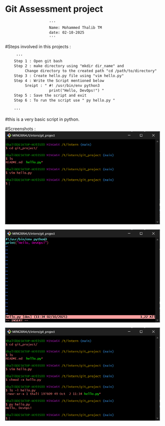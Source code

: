 # Git Assessment project
                        '''
                        Name: Mohammed Thalib TM
                        date: 02-10-2025
                        '''
  #Steps involved in this projects :
        
         '''
        Step 1 : Open git bash
        Step 2 : make directory using "mkdir dir_name" and 
             Change directory to the created path "cd /path/to/directory"
        Step 3 : Create hello.py file using "vim hello.py"
        Step 4 : Write the Script mentioned below
             Sreipt : " #! /usr/bin/env python3
                        print("Hello, DevOps!") "
        Step 5 : Save the script and exit
        Step 6 : To run the script use " py hello.py "
  
        '''
  #this is a very basic script in python.

  #Screenshots :
   ![image alt](https://github.com/thalib-dev/devops-intern-final/blob/61cf6182fa6cff9ae76f8ebc5b882045f91acf5c/Git_Project/Screenshots/git.png)

   ![image alt](https://github.com/thalib-dev/devops-intern-final/blob/61cf6182fa6cff9ae76f8ebc5b882045f91acf5c/Git_Project/Screenshots/git1.png)

   ![image alt](https://github.com/thalib-dev/devops-intern-final/blob/61cf6182fa6cff9ae76f8ebc5b882045f91acf5c/Git_Project/Screenshots/git2.png)
